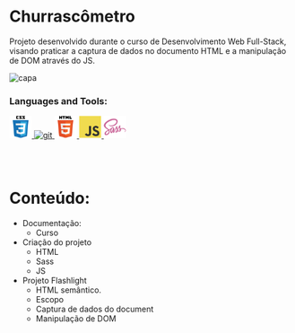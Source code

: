 # Churrascômetro
 Projeto desenvolvido durante o curso de Desenvolvimento Web Full-Stack, visando praticar a captura de dados no documento HTML e a manipulação de DOM através do JS.
 
 
![capa](https://user-images.githubusercontent.com/63620832/187094098-66371a58-51d5-4384-a73d-dd053f6e83a4.jpg)


<h3 align="left">Languages and Tools:</h3>
<p align="left"> <a href="https://www.w3schools.com/css/" target="_blank" rel="noreferrer"> <img src="https://raw.githubusercontent.com/devicons/devicon/master/icons/css3/css3-original-wordmark.svg" alt="css3" width="40" height="40"/> </a> <a href="https://git-scm.com/" target="_blank" rel="noreferrer"> <img src="https://www.vectorlogo.zone/logos/git-scm/git-scm-icon.svg" alt="git" width="40" height="40"/> </a> <a href="https://www.w3.org/html/" target="_blank" rel="noreferrer"> <img src="https://raw.githubusercontent.com/devicons/devicon/master/icons/html5/html5-original-wordmark.svg" alt="html5" width="40" height="40"/> </a> <a href="https://developer.mozilla.org/en-US/docs/Web/JavaScript" target="_blank" rel="noreferrer"> <img src="https://raw.githubusercontent.com/devicons/devicon/master/icons/javascript/javascript-original.svg" alt="javascript" width="40" height="40"/> </a> <a href="https://sass-lang.com" target="_blank" rel="noreferrer"> <img src="https://raw.githubusercontent.com/devicons/devicon/master/icons/sass/sass-original.svg" alt="sass" width="40" height="40"/> </a> </p>
<br><br>

# Conteúdo:
- Documentação:
  - Curso
- Criação do projeto
  - HTML
  - Sass
  - JS
- Projeto Flashlight
  - HTML semântico.
  - Escopo
  - Captura de dados do document
  - Manipulação de DOM
 
